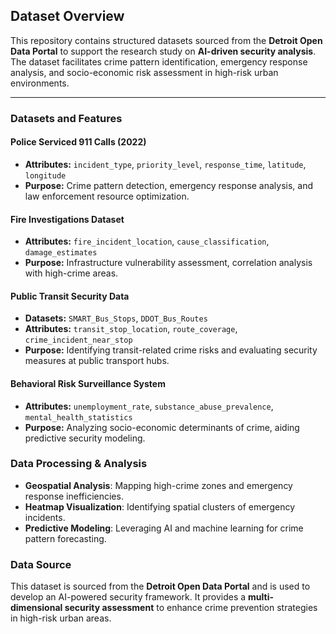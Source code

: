 ## Dataset Overview

This repository contains structured datasets sourced from the **Detroit Open Data Portal** to support the research study on **AI-driven security analysis**. The dataset facilitates crime pattern identification, emergency response analysis, and socio-economic risk assessment in high-risk urban environments.

---

### Datasets and Features

#### Police Serviced 911 Calls (2022)
- **Attributes:** `incident_type`, `priority_level`, `response_time`, `latitude`, `longitude`
- **Purpose:** Crime pattern detection, emergency response analysis, and law enforcement resource optimization.

#### Fire Investigations Dataset
- **Attributes:** `fire_incident_location`, `cause_classification`, `damage_estimates`
- **Purpose:** Infrastructure vulnerability assessment, correlation analysis with high-crime areas.

#### Public Transit Security Data
- **Datasets:** `SMART_Bus_Stops`, `DDOT_Bus_Routes`
- **Attributes:** `transit_stop_location`, `route_coverage`, `crime_incident_near_stop`
- **Purpose:** Identifying transit-related crime risks and evaluating security measures at public transport hubs.

#### Behavioral Risk Surveillance System
- **Attributes:** `unemployment_rate`, `substance_abuse_prevalence`, `mental_health_statistics`
- **Purpose:** Analyzing socio-economic determinants of crime, aiding predictive security modeling.

### Data Processing & Analysis
-  **Geospatial Analysis**: Mapping high-crime zones and emergency response inefficiencies.
-  **Heatmap Visualization**: Identifying spatial clusters of emergency incidents.
-  **Predictive Modeling**: Leveraging AI and machine learning for crime pattern forecasting.

### Data Source
This dataset is sourced from the **Detroit Open Data Portal** and is used to develop an AI-powered security framework. It provides a **multi-dimensional security assessment** to enhance crime prevention strategies in high-risk urban areas.

